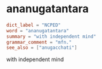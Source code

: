 # ananugatantara

``` toml
dict_label = "NCPED"
word = "ananugatantara"
summary = "with independent mind"
grammar_comment = "mfn."
see_also = ["anugacchati"]
```

with independent mind

